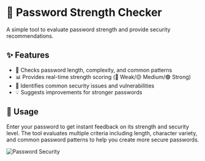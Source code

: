 # 🔐 Password Strength Checker

A simple tool to evaluate password strength and provide security recommendations.

## ✨ Features

- 📏 Checks password length, complexity, and common patterns
- 📊 Provides real-time strength scoring (🔴 Weak/🟡 Medium/🟢 Strong)
- 🚨 Identifies common security issues and vulnerabilities
- 💡 Suggests improvements for stronger passwords

## 🚀 Usage

Enter your password to get instant feedback on its strength and security level. The tool evaluates multiple criteria including length, character variety, and common password patterns to help you create more secure passwords.

![Password Security](https://img.shields.io/badge/Security-Password%20Checker-blue?style=for-the-badge&logo=security&logoColor=white)
